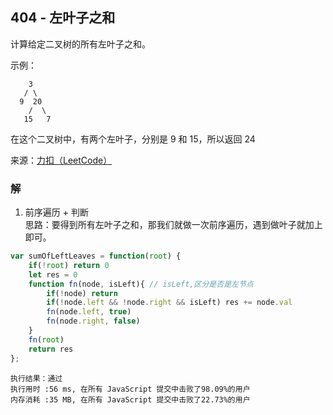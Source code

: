 ## 404 - 左叶子之和
计算给定二叉树的所有左叶子之和。

示例：
```
    3
   / \
  9  20
    /  \
   15   7
```
在这个二叉树中，有两个左叶子，分别是 9 和 15，所以返回 24

来源：[力扣（LeetCode）](https://leetcode-cn.com/problems/sum-of-left-leaves)

### 解
1. 前序遍历 + 判断  
思路：要得到所有左叶子之和，那我们就做一次前序遍历，遇到做叶子就加上即可。
```js
var sumOfLeftLeaves = function(root) {
    if(!root) return 0
    let res = 0
    function fn(node, isLeft){ // isLeft,区分是否是左节点
        if(!node) return
        if(!node.left && !node.right && isLeft) res += node.val
        fn(node.left, true)
        fn(node.right, false)
    }
    fn(root)
    return res
};
```
```
执行结果：通过
执行用时 :56 ms, 在所有 JavaScript 提交中击败了98.09%的用户
内存消耗 :35 MB, 在所有 JavaScript 提交中击败了22.73%的用户
```